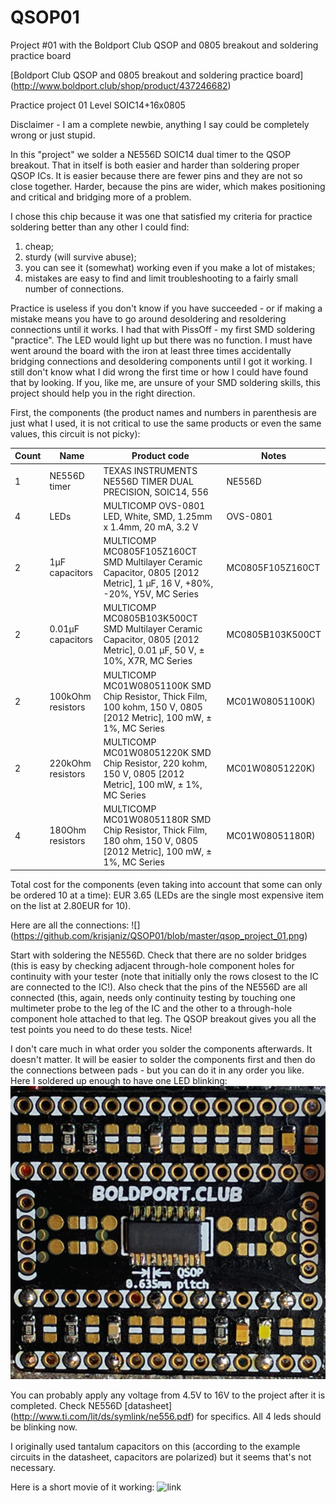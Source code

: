 # QSOP01
Project #01 with the Boldport Club QSOP and 0805 breakout and soldering practice board

[Boldport Club QSOP and 0805 breakout and soldering practice board] (http://www.boldport.club/shop/product/437246682)

Practice project 01
Level SOIC14+16x0805

Disclaimer - I am a complete newbie, anything I say could be completely wrong or just stupid.

In this "project" we solder a NE556D SOIC14 dual timer to the QSOP breakout. That in itself is both easier and harder than soldering proper QSOP ICs. It is easier because there are fewer pins and they are not so close together. Harder, because the pins are wider, which makes positioning and critical and bridging more of a problem.

I chose this chip because it was one that satisfied my criteria for practice soldering better than any other I could find:

1. cheap;
2. sturdy (will survive abuse);
3. you can see it (somewhat) working even if you make a lot of mistakes;
4. mistakes are easy to find and limit troubleshooting to a fairly small number of connections.

Practice is useless if you don't know if you have succeeded - or if making a mistake means you have to go around desoldering and resoldering connections until it works. I had that with PissOff - my first SMD soldering "practice". The LED would light up but there was no function. I must have went around the board with the iron at least three times accidentally bridging connections and desoldering components until I got it working. I still don't know what I did wrong the first time or how I could have found that by looking. If you, like me, are unsure of your SMD soldering skills, this project should help you in the right direction.

First, the components (the product names and numbers in parenthesis are just what I used, it is not critical to use the same products or even the same values, this circuit is not picky):

| Count | Name | Product code | Notes |
| ---- | ---- | ------------ | ----- |
| 1 | NE556D timer | TEXAS INSTRUMENTS  NE556D  TIMER DUAL PRECISION, SOIC14, 556 | NE556D | |
| 4 | LEDs | MULTICOMP  OVS-0801  LED, White, SMD, 1.25mm x 1.4mm, 20 mA, 3.2 V | OVS-0801 | |
| 2 | 1µF capacitors | MULTICOMP  MC0805F105Z160CT  SMD Multilayer Ceramic Capacitor, 0805 [2012 Metric], 1 µF, 16 V, +80%, -20%, Y5V, MC Series | MC0805F105Z160CT | |
| 2 | 0.01µF capacitors | MULTICOMP  MC0805B103K500CT  SMD Multilayer Ceramic Capacitor, 0805 [2012 Metric], 0.01 µF, 50 V, ± 10%, X7R, MC Series | MC0805B103K500CT | these are optional but don't cost anything so why not, they are good for practice |
| 2 | 100kOhm resistors | MULTICOMP  MC01W08051100K  SMD Chip Resistor, Thick Film, 100 kohm, 150 V, 0805 [2012 Metric], 100 mW, ± 1%, MC Series | MC01W08051100K) | |
| 2 | 220kOhm resistors | MULTICOMP  MC01W08051220K  SMD Chip Resistor, 220 kohm, 150 V, 0805 [2012 Metric], 100 mW, ± 1%, MC Series | MC01W08051220K) | |
| 4 | 180Ohm resistors | MULTICOMP  MC01W08051180R  SMD Chip Resistor, Thick Film, 180 ohm, 150 V, 0805 [2012 Metric], 100 mW, ± 1%, MC Series | MC01W08051180R) | Value depends on the LEds you use|

Total cost for the components (even taking into account that some can only be ordered 10 at a time): EUR 3.65 (LEDs are the single most expensive item on the list at 2.80EUR for 10).

Here are all the connections:
![] (https://github.com/krisjaniz/QSOP01/blob/master/qsop_project_01.png)

Start with soldering the NE556D. Check that there are no solder bridges (this is easy by checking adjacent through-hole component holes for continuity with your tester (note that initially only the rows closest to the IC are connected to the IC!). Also check that the pins of the NE556D are all connected (this, again, needs only continuity testing by touching one multimeter probe to the leg of the IC and the other to a through-hole component hole attached to that leg.
The QSOP breakout gives you all the test points you need to do these tests. Nice!

I don't care much in what order you solder the components afterwards. It doesn't matter. It will be easier to solder the components first and then do the connections between pads - but you can do it in any order you like.
Here I soldered up enough to have one LED blinking:
![](https://github.com/krisjaniz/QSOP01/blob/master/20161126_021910-ANIMATION.gif)

You can probably apply any voltage from 4.5V to 16V to the project after it is completed. Check NE556D [datasheet] (http://www.ti.com/lit/ds/symlink/ne556.pdf) for specifics.
All 4 leds should be blinking now.

I originally used tantalum capacitors on this (according to the example circuits in the datasheet, capacitors are polarized) but it seems that's not necessary.

Here is a short movie of it working:
![link](https://goo.gl/photos/m7Y6cHpjvFfkDMJM6)